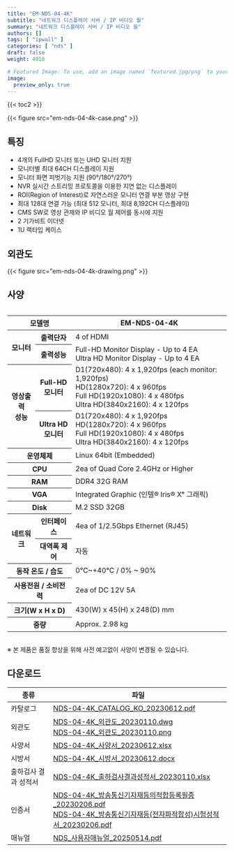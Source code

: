 ```yaml
---
title: "EM-NDS-04-4K"
subtitle: "네트워크 디스플레이 서버 / IP 비디오 월"
summary: "네트워크 디스플레이 서버 / IP 비디오 월"
authors: []
tags: [ "ipwall" ]
categories: [ "nds" ]
draft: false
weight: 4010

# Featured Image: To use, add an image named `featured.jpg/png` to your page's folder.
image:
  preview_only: true
---
```


{{< toc2 >}}

<div class="container">
<div class="row justify-content-center">
<div class="col-sm-6">

{{< figure src="em-nds-04-4k-case.png" >}}

</div>
</div>
</div>

## 특징

- 4개의 FullHD 모니터 또는 UHD 모니터 지원 
- 모니터별 최대 64CH 디스플레이 지원
- 모니터 화면 피벗기능 지원 (90°/180°/270°)
- NVR 실시간 스트리밍 프로토콜을 이용한 지연 없는 디스플레이 
- ROI(Region of Interest)로 자연스러운 모니터 연결 부분 영상 구현
- 최대 128대 연결 가능 (최대 512 모니터, 최대 8,192CH 디스플레이) 
- CMS SW로 영상 관제와 IP 비디오 월 제어를 동시에 지원
- 2 기가비트 이더넷
- 1U 랙타입 케이스

## 외관도

{{< figure src="em-nds-04-4k-drawing.png" >}}

## 사양

<div style="overflow-x: auto">
<table class="spec">
<thead>
<tr>
<th colspan="2">모델명</th>
<th>EM-NDS-04-4K</th>
</tr>
</thead>
<tbody>
<tr>
<th rowspan="2">모니터</th>
<th>출력단자</th>
<td>4 of HDMI</td>
</tr>
<tr>
<th>출력성능</th>
<td>Full-HD Monitor Display - Up to 4 EA<br>Ultra HD Monitor Display - Up to 4 EA</td>
</tr>
<tr>
<th rowspan="2">영상출력<br>성능</th>
<th>Full-HD<br>모니터</th>
<td>D1(720x480): 4 x 1,920fps (each monitor: 1,920fps)<br>
    HD(1280x720): 4 x 960fps<br>
    Full HD(1920x1080): 4 x 480fps<br>
    Ultra HD(3840x2160): 4 x 120fps</td>
</tr>
<tr>
<th>Ultra HD<br>모니터</th>
<td>D1(720x480): 4 x 1,920fps<br>
    HD(1280x720): 4 x 960fps<br>
    Full HD(1920x1080): 4 x 480fps<br>
    Ultra HD(3840x2160): 4 x 120fps</td>
</tr>
<tr>
<th colspan="2">운영체제</th>
<td>Linux 64bit (Embedded)</td>
</tr>
<tr>
<th colspan="2">CPU</th>
<td>2ea of Quad Core 2.4GHz or Higher</td>
</tr>
<tr>
<th colspan="2">RAM</th>
<td>DDR4 32G RAM</td>
</tr>
<tr>
<th colspan="2">VGA</th>
<td>Integrated Graphic (인텔® Iris® Xᵉ 그래픽)</td>
</tr>
<tr>
<th colspan="2">Disk</th>
<td>M.2 SSD 32GB</td>
</tr>
<tr>
<th rowspan="2">네트워크</th>
<th>인터페이스</th>
<td>4ea of 1/2.5Gbps Ethernet (RJ45)</td>
</tr>
<tr>
<th>대역폭 제어</th>
<td>자동</td>
</tr>
<tr>
<th colspan="2">동작 온도 / 습도</th>
<td>0℃~+40℃ / 0% ~ 90%</td>
</tr>
<tr>
<th colspan="2">사용전원 / 소비전력</th>
<td>2ea of DC 12V 5A</td>
</tr>
<tr>
<th colspan="2">크기(W x H x D)</th>
<td>430(W) x 45(H) x 248(D) mm</td>
</tr>
<tr>
<th colspan="2">중량</th>
<td>Approx. 2.98 kg</td>
</tr>
</tbody>
</table>
</div>

※ 본 제품은 품질 향상을 위해 사전 예고없이 사양이 변경될 수 있습니다.

## 다운로드

종류 | 파일
---- | ----
카탈로그 | [NDS-04-4K_CATALOG_KO_20230612.pdf](https://www.emstone.com/data/sales/ko/NDS-04-4K_CATALOG_KO_20230612.pdf)
외관도 | [NDS-04-4K_외관도_20230110.dwg](https://www.emstone.com/data/sales/ko/NDS-04-4K_외관도_20230110.dwg)<br>[NDS-04-4K_외관도_20230110.png](https://www.emstone.com/data/sales/ko/NDS-04-4K_외관도_20230110.png)
사양서 | [NDS-04-4K_사양서_20230612.xlsx](https://www.emstone.com/data/sales/ko/NDS-04-4K_사양서_20230612.xlsx)
시방서 | [NDS-04-4K_시방서_20230612.docx](https://www.emstone.com/data/sales/ko/NDS-04-4K_시방서_20230612.docx)
출하검사 결과 성적서 | [NDS-04-4K_출하검사결과성적서_20230110.xlsx](https://www.emstone.com/data/sales/ko/NDS-04-4K_출하검사결과성적서_20230110.xlsx)
인증서 | [NDS-04-4K_방송통신기자재등의적합등록필증_20230206.pdf](https://www.emstone.com/data/sales/ko/NDS-04-4K_방송통신기자재등의적합등록필증_20230206.pdf)<br>[NDS-04-4K_방송통신기자재등(전자파적합성)시험성적서_20230206.pdf](https://www.emstone.com/data/sales/ko/NDS-04-4K_방송통신기자재등(전자파적합성)시험성적서_20230206.pdf)
매뉴얼 | [NDS_사용자매뉴얼_20250514.pdf](https://www.emstone.com/data/sales/ko/NDS_사용자매뉴얼_20250514.pdf)
